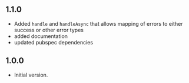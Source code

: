 ## 1.1.0

- Added `handle` and `handleAsync` that allows mapping of errors to either success or other error types
- added documentation
- updated pubspec dependencies

## 1.0.0

- Initial version.
